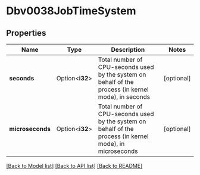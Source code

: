 # Dbv0038JobTimeSystem

## Properties

Name | Type | Description | Notes
------------ | ------------- | ------------- | -------------
**seconds** | Option<**i32**> | Total number of CPU-seconds used by the system on behalf of the process (in kernel mode), in seconds | [optional]
**microseconds** | Option<**i32**> | Total number of CPU-seconds used by the system on behalf of the process (in kernel mode), in microseconds | [optional]

[[Back to Model list]](../README.md#documentation-for-models) [[Back to API list]](../README.md#documentation-for-api-endpoints) [[Back to README]](../README.md)


